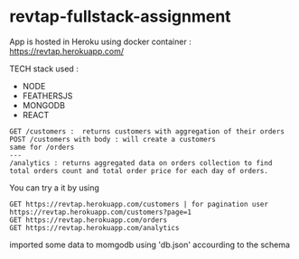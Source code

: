 # revtap-fullstack-assignment
App is hosted in Heroku using docker container : https://revtap.herokuapp.com/

TECH stack used : 
- NODE
- FEATHERSJS
- MONGODB
- REACT

```
GET /customers :  returns customers with aggregation of their orders
POST /customers with body : will create a customers
same for /orders
---
/analytics : returns aggregated data on orders collection to find total orders count and total order price for each day of orders.
```
You can try a it by using 
```
GET https://revtap.herokuapp.com/customers | for pagination user https://revtap.herokuapp.com/customers?page=1
GET https://revtap.herokuapp.com/orders
GET https://revtap.herokuapp.com/analytics
```
imported some data to momgodb using 'db.json' accourding to the schema
